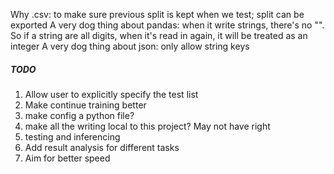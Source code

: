 Why .csv: to make sure previous split is kept when we test; split can be exported
A very dog thing about pandas: when it write strings, there's no "". So if a string are all digits, when it's read in again, it will be treated as an integer
A very dog thing about json: only allow string keys
##### TODO
1. Allow user to explicitly specify the test list
1. Make continue training better
1. make config a python file?
1. make all the writing local to this project? May not have right
1. testing and inferencing
1. Add result analysis for different tasks
1. Aim for better speed
